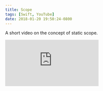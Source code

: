 ```yaml
---
title: Scope
tags: [Swift, YouTube]
date: 2018-01-20 19:50:24-0800
---
```


A short video on the concept of static scope.

<div class="video-container">
    <iframe src="https://www.youtube.com/embed/o0jwyd8nUK4" frameborder="0" gesture="media" allow="encrypted-media" allowfullscreen></iframe>
</div>
